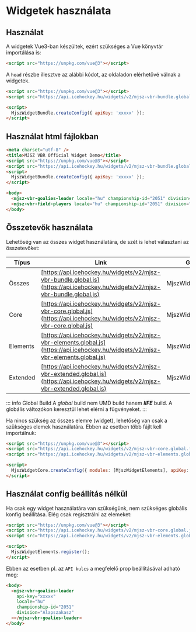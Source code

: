 # Widgetek használata

## Használat

A widgetek Vue3-ban készültek, ezért szükséges a Vue könyvtár importálása is:

```html
<script src="https://unpkg.com/vue@3"></script>
```

A `head` részbe illesztve az alábbi kódot, az oldaladon elérhetővé válnak a widgetek.

```html {2,5}
<script src="https://unpkg.com/vue@3"></script>
<script src="https://api.icehockey.hu/widgets/v2/mjsz-vbr-bundle.global.js"></script>

<script>
  MjszWidgetBundle.createConfig({ apiKey: 'xxxxx' });
</script>
```

## Használat html fájlokban

```html {10-11}
<meta charset="utf-8" />
<title>MJSZ VBR Official Widget Demo</title>
<script src="https://unpkg.com/vue@3"></script>
<script src="https://api.icehockey.hu/widgets/v2/mjsz-vbr-bundle.global.js"></script>
<script>
  MjszWidgetBundle.createConfig({ apiKey: 'xxxxx' });
</script>

<body>
  <mjsz-vbr-goalies-leader locale="hu" championship-id="2051" division="Alapszakasz"></mjsz-vbr-goalies-leader>
  <mjsz-vbr-field-players locale="hu" championship-id="2051" division="Alapszakasz"></mjsz-vbr-field-players>
</body>
```

## Összetevők használata

Lehetőség van az összes widget használatára, de szét is lehet választani az összetevőket:

| Típus    | Link                                                                                                                               | Globális változó           |
| -------- | ---------------------------------------------------------------------------------------------------------------------------------- | -------------------------- |
| Összes   | [https://api.icehockey.hu/widgets/v2/mjsz-vbr-bundle.global.js](https://api.icehockey.hu/widgets/v2/mjsz-vbr-bundle.global.js)     | MjszWidgetBundle           |
| Core     | [https://api.icehockey.hu/widgets/v2/mjsz-vbr-core.global.js](https://api.icehockey.hu/widgets/v2/mjsz-vbr-core.global.js)         | MjszWidgetCore             |
| Elements | [https://api.icehockey.hu/widgets/v2/mjsz-vbr-elements.global.js](https://api.icehockey.hu/widgets/v2/mjsz-vbr-elements.global.js) | MjszWidgetElements         |
| Extended | [https://api.icehockey.hu/widgets/v2/mjsz-vbr-extended.global.js](https://api.icehockey.hu/widgets/v2/mjsz-vbr-extended.global.js) | MjszWidgetExtendedElements |

::: info Global Build
A _global_ build nem UMD build hanem **_IIFE_** build. A globális változókon keresztül lehet elérni a fügvényeket.
:::

Ha nincs szükség az összes elemre (widget), lehetőség van csak a szükséges elemek használatára. Ebben az esetben több fájlt kell importálnuk:

```html {2-3}
<script src="https://unpkg.com/vue@3"></script>
<script src="https://api.icehockey.hu/widgets/v2/mjsz-vbr-core.global.js"></script>
<script src="https://api.icehockey.hu/widgets/v2/mjsz-vbr-elements.global.js"></script>

<script>
  MjszWidgetCore.createConfig({ modules: [MjszWidgetElements], apiKey: 'xxxxx' });
</script>
```

## Használat config beállítás nélkül

Ha csak egy widget használatára van szükségünk, nem szükséges globális konfig beállítása. Elég csak regisztrálni az elemeket:

```html
<script src="https://unpkg.com/vue@3"></script>
<script src="https://api.icehockey.hu/widgets/v2/mjsz-vbr-core.global.js"></script>
<script src="https://api.icehockey.hu/widgets/v2/mjsz-vbr-elements.global.js"></script>

<script>
  MjszWidgetElements.register();
</script>
```

Ebben az esetben pl. az `API kulcs` a megfelelő prop beállításával adható meg:

```html
<body>
  <mjsz-vbr-goalies-leader
    api-key="xxxxx"
    locale="hu"
    championship-id="2051"
    division="Alapszakasz"
  ></mjsz-vbr-goalies-leader>
</body>
```
